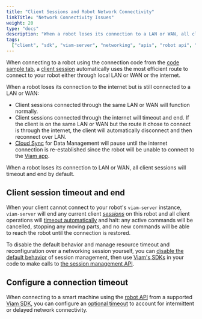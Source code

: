 ```yaml
---
title: "Client Sessions and Robot Network Connectivity"
linkTitle: "Network Connectivity Issues"
weight: 20
type: "docs"
description: "When a robot loses its connection to a LAN or WAN, all client sessions will timeout and end by default."
tags:
  ["client", "sdk", "viam-server", "networking", "apis", "robot api", "session"]
---
```


When connecting to a robot using the connection code from the [code sample tab](/program/#hello-world-the-code-sample-tab), a [client session](/program/apis/sessions/) automatically uses the most efficient route to connect to your robot either through local LAN or WAN or the internet.

When a robot loses its connection to the internet but is still connected to a LAN or WAN:

- Client sessions connected through the same LAN or WAN will function normally.
- Client sessions connected through the internet will timeout and end.
  If the client is on the same LAN or WAN but the route it chose to connect is through the internet, the client will automatically disconnect and then reconnect over LAN.
- [Cloud Sync](/services/data/#cloud-sync) for Data Management will pause until the internet connection is re-established since the robot will be unable to connect to the [Viam app](https://app.viam.com).

When a robot loses its connection to LAN or WAN, all client sessions will timeout and end by default.

## Client session timeout and end

When your client cannot connect to your robot's `viam-server` instance, `viam-server` will end any current client [_sessions_](/program/apis/sessions/) on this robot and all client operations will [timeout automatically](/program/apis/sessions/#heartbeats) and halt: any active commands will be cancelled, stopping any moving parts, and no new commands will be able to reach the robot until the connection is restored.

To disable the default behavior and manage resource timeout and reconfiguration over a networking session yourself, you can [disable the default behavior](/program/apis/sessions/#disable-default-session-management) of session management, then use [Viam's SDKs](/program/) in your code to make calls to [the session management API](https://pkg.go.dev/go.viam.com/rdk/session#hdr-API).

## Configure a connection timeout

When connecting to a smart machine using the [robot API](/program/apis/robot/) from a supported [Viam SDK](/program/apis/), you can configure an [optional timeout](/program/apis/robot/#configure-a-timeout) to account for intermittent or delayed network connectivity.

